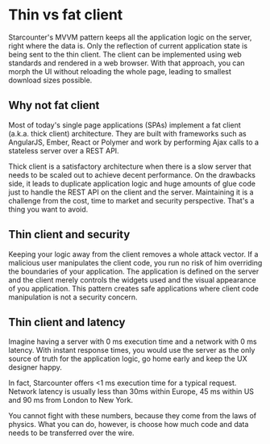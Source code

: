# Thin vs fat client

Starcounter's MVVM pattern keeps all the application logic on the server, right where the data is. Only the reflection of current application state is being sent to the thin client. The client can be implemented using web standards and rendered in a web browser. With that approach, you can morph the UI without reloading the whole page, leading to smallest download sizes possible.

## Why not fat client

Most of today's single page applications (SPAs) implement a fat client (a.k.a. thick client) architecture. They are built with frameworks such as AngularJS, Ember, React or Polymer and work by performing Ajax calls to a stateless server over a REST API.

Thick client is a satisfactory architecture when there is a slow server that needs to be scaled out to achieve decent performance. On the drawbacks side, it leads to duplicate application logic and huge amounts of glue code just to handle the REST API on the client and the server. Maintaining it is a challenge from the cost, time to market and security perspective. That's a thing you want to avoid.

## Thin client and security

Keeping your logic away from the client removes a whole attack vector. If a malicious user manipulates the client code, you run no risk of him overriding the boundaries of your application. The application is defined on the server and the client merely controls the widgets used and the visual appearance of you application. This pattern creates safe applications where client code manipulation is not a security concern.

## Thin client and latency

Imagine having a server with 0 ms execution time and a network with 0 ms latency. With instant response times, you would use the server as the only source of truth for the application logic, go home early and keep the UX designer happy.

In fact, Starcounter offers <1 ms execution time for a typical request. Network latency is usually less than 30ms within Europe, 45 ms within US and 90 ms from London to New York. 

You cannot fight with these numbers, because they come from the laws of physics. What you can do, however, is choose how much code and data needs to be transferred over the wire. 
